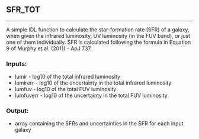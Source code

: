 ## SFR_TOT
-------------------
A simple IDL function to calculate the star-formation rate (SFR) of a galaxy, 
when given the infrared luminosity, UV luminosity (in the FUV band), or just 
one of them individually. SFR is calculated following the formula in Equation 
9 of Murphy et al. (2011) - ApJ 737.

### Inputs: 
- lumir - log10 of the total infrared luminosity
- lumirerr - log10 of the uncertainty in the total infrared luminosity
- lumfuv - log10 of the total FUV luminosity
- lumfuverr - log10 of the uncertainty in the total FUV luminosity
### Output:
- array containing the SFRs and uncertainties in the SFR for each input galaxy
